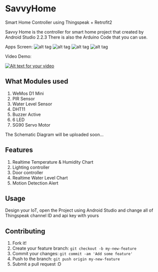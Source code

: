 # SavvyHome
Smart Home Controller using Thingspeak + Retrofit2

Savvy Home is the controller for smart home project that created by Android Studio 2.2.3
There is also the Arduino Code that you can use.

Apps Screen:
![alt tag](https://raw.githubusercontent.com/arrivaldwis/SavvyHome/master/screenshot/Screenshot_2016-12-13-19-43-48-319_developer.xebia.ismail.savvyhome.png)
![alt tag](https://raw.githubusercontent.com/arrivaldwis/SavvyHome/master/screenshot/Screenshot_2016-12-13-19-43-55-361_developer.xebia.ismail.savvyhome.png)
![alt tag](https://raw.githubusercontent.com/arrivaldwis/SavvyHome/master/screenshot/Screenshot_2016-12-13-19-44-05-266_developer.xebia.ismail.savvyhome.png)
![alt tag](https://raw.githubusercontent.com/arrivaldwis/SavvyHome/master/screenshot/Screenshot_2016-12-13-19-44-10-711_developer.xebia.ismail.savvyhome.png)

Video Demo:

[![Alt text for your video](http://img.youtube.com/vi/Zm5zTYciLhA/0.jpg)](https://www.youtube.com/watch?v=Zm5zTYciLhA&feature=youtu.be)

## What Modules used
1. WeMos D1 Mini
2. PIR Sensor
3. Water Level Sensor
4. DHT11
5. Buzzer Active
6. 6 LED
7. SG90 Servo Motor

The Schematic Diagram will be uploaded soon...

## Features
1. Realtime Temperature & Humidity Chart
2. Lighting controller
3. Door controller
4. Realtime Water Level Chart
5. Motion Detection Alert

## Usage
Design your IoT, open the Project using Android Studio and change all of Thingspeak channel ID and api key with yours

## Contributing
1. Fork it!
2. Create your feature branch: `git checkout -b my-new-feature`
3. Commit your changes: `git commit -am 'Add some feature'`
4. Push to the branch: `git push origin my-new-feature`
5. Submit a pull request :D
